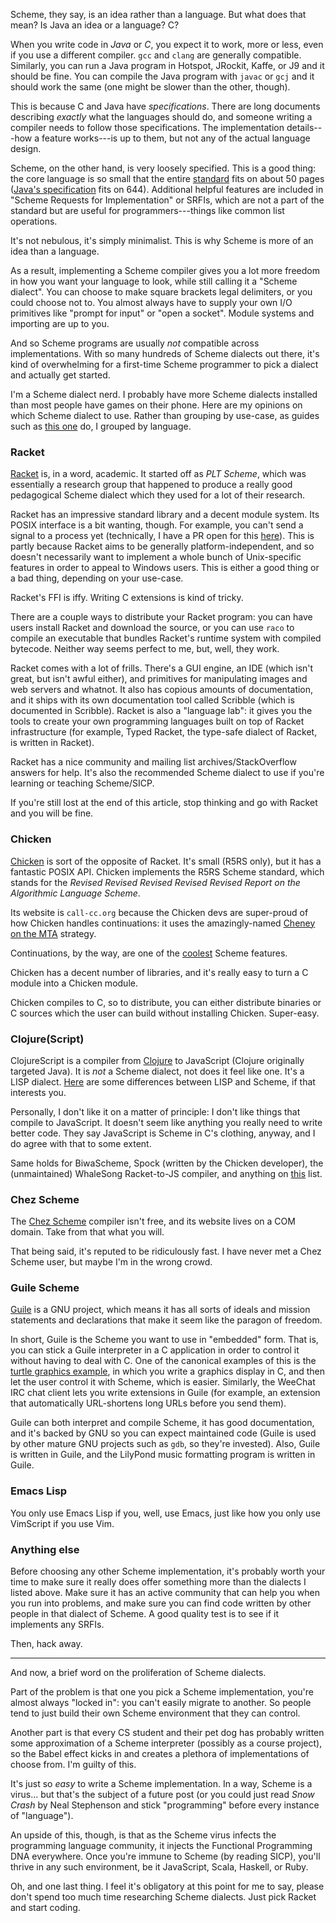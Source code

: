 Scheme, they say, is an idea rather than a language. But what does that mean?
Is Java an idea or a language? C?

When you write code in *Java* or *C*, you expect it to work, more or less, even
if you use a different compiler. `gcc` and `clang` are generally compatible.
Similarly, you can run a Java program in Hotspot, JRockit, Kaffe, or J9 and it
should be fine. You can compile the Java program with `javac` or `gcj` and it
should work the same (one might be slower than the other, though).

This is because C and Java have *specifications*. There are long documents
describing *exactly* what the languages should do, and someone writing a
compiler needs to follow those specifications. The implementation details---how
a feature works---is up to them, but not any of the actual language design.

Scheme, on the other hand, is very loosely specified. This is a good thing: the
core language is so small that the entire
[standard](http://www.schemers.org/Documents/Standards/R5RS/r5rs.pdf) fits on
about 50 pages ([Java's
specification](https://docs.oracle.com/javase/specs/jls/se7/jls7.pdf) fits on
644). Additional helpful features are included in "Scheme Requests for
Implementation" or SRFIs, which are not a part of the standard but are useful
for programmers---things like common list operations.

It's not nebulous, it's simply minimalist. This is why Scheme is more of
an idea than a language.

As a result, implementing a Scheme compiler gives you a lot more freedom in how
you want your language to look, while still calling it a "Scheme dialect". You
can choose to make square brackets legal delimiters, or you could choose not
to. You almost always have to supply your own I/O primitives like "prompt for
input" or "open a socket".  Module systems and importing are up to you.

And so Scheme programs are usually *not* compatible across implementations.
With so many hundreds of Scheme dialects out there, it's kind of overwhelming
for a first-time Scheme programmer to pick a dialect and actually get started.

I'm a Scheme dialect nerd. I probably have more Scheme dialects installed than
most people have games on their phone. Here are my opinions on which Scheme
dialect to use. Rather than grouping by use-case, as guides such as [this
one](https://wingolog.org/archives/2013/01/07/an-opinionated-guide-to-scheme-implementations)
do, I grouped by language.

### Racket

[Racket](http://racket-lang.org) is, in a word, academic. It started off as
*PLT Scheme*, which was essentially a research group that happened to produce a
really good pedagogical Scheme dialect which they used for a lot of their
research.

Racket has an impressive standard library and a decent module system. Its POSIX
interface is a bit wanting, though. For example, you can't send a signal to a
process yet (technically, I have a PR open for this
[here](https://github.com/racket/racket/pull/961)). This is partly because
Racket aims to be generally platform-independent, and so doesn't necessarily
want to implement a whole bunch of Unix-specific features in order to appeal to
Windows users. This is either a good thing or a bad thing, depending on your
use-case.

Racket's FFI is iffy. Writing C extensions is kind of tricky.

There are a couple ways to distribute your Racket program: you can have users
install Racket and download the source, or you can use `raco` to compile an
executable that bundles Racket's runtime system with compiled bytecode. Neither
way seems perfect to me, but, well, they work.

Racket comes with a lot of frills. There's a GUI engine, an IDE (which isn't
great, but isn't awful either), and primitives for manipulating images and web
servers and whatnot. It also has copious amounts of documentation, and it ships
with its own documentation tool called Scribble (which is documented in
Scribble). Racket is also a "language lab": it gives you the tools to create
your own programming languages built on top of Racket infrastructure (for
example, Typed Racket, the type-safe dialect of Racket, is written in Racket).

Racket has a nice community and mailing list archives/StackOverflow answers for
help. It's also the recommended Scheme dialect to use if you're learning or
teaching Scheme/SICP.

If you're still lost at the end of this article, stop thinking and go with
Racket and you will be fine.

### Chicken

[Chicken](http://call-cc.org) is sort of the opposite of Racket. It's small
(R5RS only), but it has a fantastic POSIX API. Chicken implements the R5RS
Scheme standard, which stands for the *Revised Revised Revised Revised Revised
Report on the Algorithmic Language Scheme*.

Its website is `call-cc.org` because the Chicken devs are super-proud of how
Chicken handles continuations: it uses the amazingly-named [Cheney on the
MTA](http://www.pipeline.com/~hbaker1/CheneyMTA.html) strategy.

Continuations, by the way, are one of the
[coolest](http://matt.might.net/articles/programming-with-continuations--exceptions-backtracking-search-threads-generators-coroutines/)
Scheme features.

Chicken has a decent number of libraries, and it's really easy to turn a C
module into a Chicken module.

Chicken compiles to C, so to distribute, you can either distribute binaries or
C sources which the user can build without installing Chicken. Super-easy.

### Clojure(Script)

ClojureScript is a compiler from [Clojure](http://clojure.org) to JavaScript
(Clojure originally targeted Java). It is *not* a Scheme dialect, not does it
feel like one. It's a LISP dialect.
[Here](http://c2.com/cgi/wiki?LispSchemeDifferences) are some differences
between LISP and Scheme, if that interests you.

Personally, I don't like it on a matter of principle: I don't like things that
compile to JavaScript. It doesn't seem like anything you really need to write
better code. They say JavaScript is Scheme in C's clothing, anyway, and I do
agree with that to some extent.

Same holds for BiwaScheme, Spock (written by the Chicken developer), the
(unmaintained) WhaleSong Racket-to-JS compiler, and anything on
[this](https://github.com/jashkenas/coffeescript/wiki/List-of-languages-that-compile-to-JS#lisp-scheme)
list.

### Chez Scheme

The [Chez Scheme](http://www.scheme.com) compiler isn't free, and its website
lives on a COM domain. Take from that what you will.

That being said, it's reputed to be ridiculously fast. I have never met a Chez
Scheme user, but maybe I'm in the wrong crowd.

### Guile Scheme

[Guile](http://www.gnu.org/software/guile/) is a GNU project, which means it
has all sorts of ideals and mission statements and declarations that make it
seem like the paragon of freedom.

In short, Guile is the Scheme you want to use in "embedded" form. That is, you
can stick a Guile interpreter in a C application in order to control it without
having to deal with C. One of the canonical examples of this is the [turtle
graphics
example](http://www.gnu.org/software/guile/docs/guile-tut/tutorial.html), in
which you write a graphics display in C, and then let the user control it with
Scheme, which is easier. Similarly, the WeeChat IRC chat client lets you write
extensions in Guile (for example, an extension that automatically URL-shortens
long URLs before you send them).

Guile can both interpret and compile Scheme, it has good documentation, and
it's backed by GNU so you can expect maintained code (Guile is used by other
mature GNU projects such as `gdb`, so they're invested). Also, Guile is written
in Guile, and the LilyPond music formatting program is written in Guile.

### Emacs Lisp

You only use Emacs Lisp if you, well, use Emacs, just like how you only use
VimScript if you use Vim.

### Anything else

Before choosing any other Scheme implementation, it's probably worth your time
to make sure it really does offer something more than the dialects I listed
above. Make sure it has an active community that can help you when you run
into problems, and make sure you can find code written by other people in that
dialect of Scheme. A good quality test is to see if it implements any SRFIs.

Then, hack away.

---

And now, a brief word on the proliferation of Scheme dialects.

Part of the problem is that one you pick a Scheme implementation, you're almost
always "locked in": you can't easily migrate to another. So people tend to just
build their own Scheme environment that they can control.

Another part is that every CS student and their pet dog has probably written
some approximation of a Scheme interpreter (possibly as a course project), so
the Babel effect kicks in and creates a plethora of implementations of choose
from. I'm guilty of this.

It's just so *easy* to write a Scheme implementation. In a way, Scheme is a
virus... but that's the subject of a future post (or you could just read *Snow
Crash* by Neal Stephenson and stick "programming" before every instance of
"language").

An upside of this, though, is that as the Scheme virus infects the programming
language community, it injects the Functional Programming DNA everywhere. Once
you're immune to Scheme (by reading SICP), you'll thrive in any such
environment, be it JavaScript, Scala, Haskell, or Ruby.

Oh, and one last thing. I feel it's obligatory at this point for me to say,
please don't spend too much time researching Scheme dialects. Just pick Racket
and start coding.
